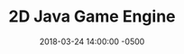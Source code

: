 ---
layout:      project
title:       "2D Java Game Engine"
date:        2018-03-24 14:00:00 -0500
categories:  project
tags:        eclipse java
video-links: 
screenshots: 
github:      
---